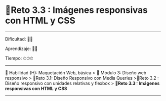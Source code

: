 # 🔹Reto 3.3 : Imágenes responsivas con HTML y CSS

--- 

Dificultad: 🌻🌻

Aprendizaje: 🍯🍯

Tiempo: ⏱⏱⏱

---

🔵 Habilidad (H): Maquetación Web, básica > 🔷 Módulo 3: Diseño web responsivo > 🔹Reto 3.1: Diseño Responsivo con Media Queries >🔹Reto 3.2 : Diseño responsivo con unidades relativas y flexbox > **🔹Reto 3.3 : Imágenes responsivas con HTML y CSS**

--- 


